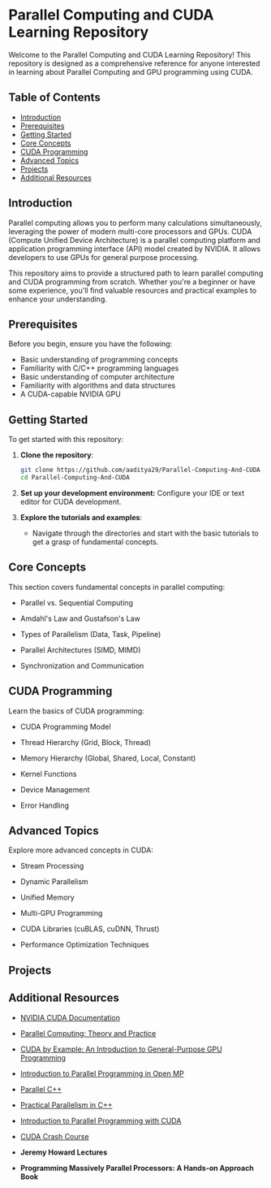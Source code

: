 # Parallel Computing and CUDA Learning Repository

Welcome to the Parallel Computing and CUDA Learning Repository! This repository is designed as a comprehensive reference for anyone interested in learning about Parallel Computing and GPU programming using CUDA.

## Table of Contents

- [Introduction](#introduction)
- [Prerequisites](#prerequisites)
- [Getting Started](#getting-started)
- [Core Concepts](#core-concepts)
- [CUDA Programming](#cuda-programming)
- [Advanced Topics](#advanced-topics)
- [Projects](#projects)
- [Additional Resources](#additional-resources)

## Introduction

Parallel computing allows you to perform many calculations simultaneously, leveraging the power of modern multi-core processors and GPUs. CUDA (Compute Unified Device Architecture) is a parallel computing platform and application programming interface (API) model created by NVIDIA. It allows developers to use GPUs for general purpose processing.

This repository aims to provide a structured path to learn parallel computing and CUDA programming from scratch. Whether you're a beginner or have some experience, you'll find valuable resources and practical examples to enhance your understanding.

## Prerequisites

Before you begin, ensure you have the following:

- Basic understanding of programming concepts
- Familiarity with C/C++ programming languages
- Basic understanding of computer architecture
- Familiarity with algorithms and data structures
- A CUDA-capable NVIDIA GPU

## Getting Started

To get started with this repository:

1. **Clone the repository**:

   ```bash
   git clone https://github.com/aaditya29/Parallel-Computing-And-CUDA
   cd Parallel-Computing-And-CUDA
   ```

2. **Set up your development environment:** Configure your IDE or text editor for CUDA development.

3. **Explore the tutorials and examples**:
   - Navigate through the directories and start with the basic tutorials to get a grasp of fundamental concepts.

## Core Concepts

This section covers fundamental concepts in parallel computing:

- Parallel vs. Sequential Computing

- Amdahl's Law and Gustafson's Law

- Types of Parallelism (Data, Task, Pipeline)

- Parallel Architectures (SIMD, MIMD)

- Synchronization and Communication

## CUDA Programming

Learn the basics of CUDA programming:

- CUDA Programming Model

- Thread Hierarchy (Grid, Block, Thread)

- Memory Hierarchy (Global, Shared, Local, Constant)

- Kernel Functions

- Device Management

- Error Handling

## Advanced Topics

Explore more advanced concepts in CUDA:

- Stream Processing

- Dynamic Parallelism

- Unified Memory

- Multi-GPU Programming

- CUDA Libraries (cuBLAS, cuDNN, Thrust)

- Performance Optimization Techniques

## Projects

## Additional Resources

- [NVIDIA CUDA Documentation](https://docs.nvidia.com/cuda/)

- [Parallel Computing: Theory and Practice](https://www.cs.cmu.edu/~guyb/paralg/)

- [CUDA by Example: An Introduction to General-Purpose GPU Programming](https://developer.nvidia.com/cuda-example)

- [Introduction to Parallel Programming in Open MP](https://www.youtube.com/playlist?list=PLp6ek2hDcoNBAyEJmxsOowMYNTKsUmTZ8)

- [Parallel C++](https://youtube.com/playlist?list=PLxNPSjHT5qvsGKsAhirvZn7W73pXhXpfv)

- [Practical Parallelism in C++](https://www.youtube.com/playlist?list=PLxNPSjHT5qvugVNYwtQwnvSQyvlbzAML3)

- [Introduction to Parallel Programming with CUDA](https://newfrontiers.illinois.edu/news-and-events/introduction-to-parallel-programming-with-cuda/)

- [CUDA Crash Course](https://www.youtube.com/playlist?list=PLxNPSjHT5qvtYRVdNN1yDcdSl39uHV_sU)

- **Jeremy Howard Lectures**

- **Programming Massively Parallel Processors: A Hands-on Approach Book**
